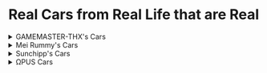 # Real Cars from Real Life that are Real

<details>
  <summary>GAMEMASTER-THX's Cars</summary>
  
  * huracan performante red bishop
  * shinkansen 700 design 1
  * shinkansen e4 design 1
</details>
<details>
  <summary>Mei Rummy's Cars</summary>
  
  All cars are from [GameModels](https://gamemodels.ru)
  * [Real] Koenigsegg Jesko Absolut
  * [Real] Lamborghini Veneno
  * [Real] Lancia Stratos 73 HF
  * [Real] RUF CTR Yellowbird
</details>
<details>
  <summary>Sunchipp's Cars</summary>
  
  * 67_corvette_eagle
  * classic_dmc
  * vw beetle sunroof
  * vw_beetle
  * vw_beetle_damage
  * vw_beetle_herbie
  * 1973 AMC Gremlin
  * 2023 Honda Accord Euro R
  * 2016 Honda NSX
  * 1960 Aston Martin DB5 (custom Particle Lag Warning)
  * The Red Baron [Plane]
  * 1970 Cadillac Hearse
  * Zenvo ST1
  * Lexus-is300 (Eastside Midnight Rush Promotion) (Rescaled)
  * 1956 Ford F100 Van
  * 1956 Ford F100 Van (LOST MC)
  * 1956 Ford F100 Van (Coca Cola)
  * 2013 Dodge Charger Police Car
  * 2007 Ford Crown Victoria Police Car
  * BMW M3 GTR (Updated with HD Textures and glass fix)
  * Hyundai N Vision 74 (Fixed Rear Wheels, Replaced Flight Mode)
  * Nissan GTR (Eastside Midnight Rush Promotion)
  * Aston Martin Vanquish (Eastside Midnight Rush Promotion)
  * Chevy Impala Nascar (Mountain Dew) (updated Boost Jets)
  * 82 Buick Regal (Mountain Dew) (Boost Jets updated)
  * 2005 Lexus IS 300 (Princess Robot Bubblegum Livery)
  * McMurtry Spéirling
</details>
<details>
  <summary>ΩPUS Cars</summary>
  
  * [Real] Chevy Blazer
</details>
